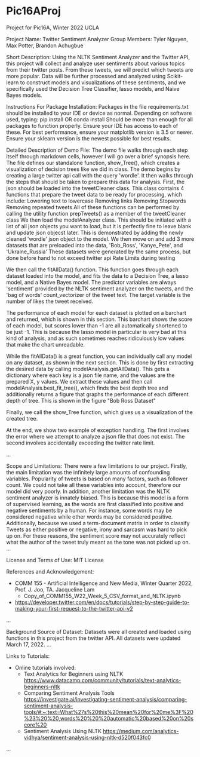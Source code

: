# Pic16AProj
Project for Pic16A, Winter 2022 UCLA

Project Name: Twitter Sentiment Analyzer
Group Members: Tyler Nguyen, Max Potter, Brandon Achugbue

Short Description:
Using the NLTK Sentiment Analyzer and the Twitter API, this project will collect and analyze
user sentiments about various topics from their twitter posts. From these tweets, we will predict which tweets are more popular. 
Data will be further processed and analyzed using Scikit-learn to construct models and visualizations of these sentiments, and we specifically used 
the Decision Tree Classifier, lasso models, and Naive Bayes models. 

Instructions For Package Installation:
Packages in the file requirements.txt should be installed to your IDE or device as normal.
Depending on software used, typing:
    pip install <package name here>
        OR
    conda install <package name here>
 Should be more than enough for all packages to function properly. Ensure your IDE has access to each of these.
 For best performance, ensure your matplotlib version is 3.5 or newer.
 Ensure your sklearn version is the newest possible for best results. 

Detailed Description of Demo File:
  The demo file walks through each step itself through markdown cells, however I will go over a brief synopsis here.
  The file defines our standalone function, show_Tree(), which creates a visualization of decision trees like we did in class.
  The demo begins by creating a large twitter api call with the query 'wordle'. 
  It then walks through the steps that should be taken to prepare this data for analysis.
  First, the json should be loaded into the tweetCleaner class.
  This class contains 4 functions that prepare the tweet data to be ready for processing, which include:
    Lowering text to lowercase
    Removing links
    Removing Stopwords
    Removing repeated tweets
  All of these functions can be performed by calling the utility function prepTweets() as a member of the tweetCleaner class
  We then load the modelAnalyzer class. This should be initiated with a list of all json objects you want to load, but it
  is perfectly fine to leave blank and update json objecst later.
  This is demonstrated by adding the newly cleaned 'wordle' json object to the model.
  We then move on and add 3 more datasets that  are preloaded into the data, 'Bob_Ross', 'Kanye_Pete', and 'Ukraine_Russia'
  These datasets were generated by the same process, but done before hand to not exceed twitter api Rate Limits during testing
  
  We then call the fitAllData() function. This function goes through each dataset loaded into the model, and fits the data
  to a Decision Tree, a lasso model, and a Native Bayes model. The predictor variables are always 'sentiment' provided by the 
  NLTK sentiment analyzer on the tweets, and the 'bag of words' count_vectorizer of the tweet text. The target variable is the
  number of likes the tweet received.
  
  The performance of each model for each dataset is plotted on a barchart and returned, which is shown in this section. 
  This barchart shows the score of each model, but scores lower than -1 are all automatically shortened to be just -1. This is    because the lasso model in particular is very bad at this kind of analysis, and as such sometimes reaches ridiculously low values that make the chart unreadable.
  
  While the fitAllData() is a great function, you can individually call any model on any dataset, as shown in the next section.
  This is done by first extracting the desired data by calling modelAnalysis.getAllData(). This gets a dictionary
  where each key is a json file name, and the values are the prepared X, y values. 
  We extract these values and then call modelAnalysis.best_fit_tree(), which finds the best depth tree and additionally
  returns a figure that graphs the performance of each different depth of tree.
  This is shown in the figure "Bob Ross Dataset"
  
  Finally, we call the show_Tree function, which gives us a visualization of the created tree.
  
  At the end, we show two example of exception handling. The first involves the error where we attempt to
  analyze a json file that does not exist. The second involves accidentally exceeding the twitter rate limit. 
  
  
...

Scope and Limitations: There were a few limitations to our project. Firstly, the main limitation was the infinitely large amounts of confounding variables. Popularity of tweets is based on many factors, such as follower count. We could not take all these variables into account, therefore our model did very poorly. In addition, another limitation was the NLTK sentiment analyzer is innately biased. This is because this model is a form of supervised learning, as the words are first classified into positive and negative sentiments by a human. For instance, some words may be  considered negative while other words may be considered positive. Additionally, because we used a term-document matrix in order to classify Tweets as either positive or negative, irony and sarcasm was hard to pick up on. For these reasons, the sentiment score may not accurately reflect what the author of the tweet truly meant as the tone was not picked up on. 
...

License and Terms of Use:
MIT License

References and Acknowledgement: 
- COMM 155 - Artificial Intelligence and New Media, Winter Quarter 2022, Prof. J. Joo, TA. Jacqueline Lam
  - Copy_of_COMM155_W22_Week_5_CSV_format_and_NLTK.ipynb
- https://developer.twitter.com/en/docs/tutorials/step-by-step-guide-to-making-your-first-request-to-the-twitter-api-v2

...

Background Source of Dataset:
  Datasets were all created and loaded using functions in this project from the twitter API. All datasets were updated
  March 17, 2022. 
...

Links to Tutorials:
- Online tutorials involved:
    - Text Analytics for Beginners using NLTK https://www.datacamp.com/community/tutorials/text-analytics-beginners-nltk
    - Comparing Sentiment Analysis Tools https://investigate.ai/investigating-sentiment-analysis/comparing-sentiment-analysis-tools/#:~:text=What%27s%20this%20mean%20for%20me%3F%20%23%20%20,words%20%20%20automatic%20based%20on%20score%20
    - Sentiment Analysis Using NLTK https://medium.com/analytics-vidhya/sentiment-analysis-using-nltk-d520f043fc0

...


